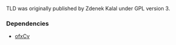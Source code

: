 TLD was originally published by Zdenek Kalal under GPL version 3. 

### Dependencies
* [ofxCv](https://github.com/kylemcdonald/ofxCv)
